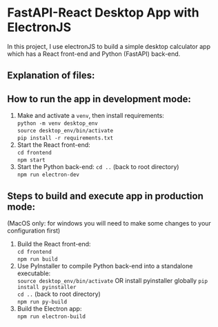 # FastAPI-React Desktop App with ElectronJS 

In this project, I use electronJS to build a simple desktop calculator app which has a React front-end and Python (FastAPI) back-end. 

## Explanation of files: 

## How to run the app in development mode: 

1. Make and activate a `venv`, then install requirements: <br/>
   `python -m venv desktop_env` <br/>
   `source desktop_env/bin/activate` <br/>
   `pip install -r requirements.txt`
3. Start the React front-end:<br/>
   `cd frontend`<br/>
   `npm start`<br/>
5. Start the Python back-end:
   `cd ..` (back to root directory)<br/>
   `npm run electron-dev`
   

## Steps to build and execute app in production mode: 
(MacOS only: for windows you will need to make some changes to your configuration first)

1. Build the React front-end:<br/> 
   `cd frontend`<br/> 
   `npm run build`
3. Use PyInstaller to compile Python back-end into a standalone executable:<br/>
   `source desktop_env/bin/activate` OR install pyinstaller globally `pip install pyinstaller` <br/>
   `cd ..` (back to root directory) <br/>
   `npm run py-build`
5. Build the Electron app:<br/>
   `npm run electron-build`


